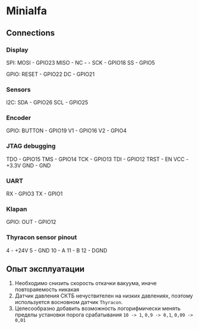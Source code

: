 # Minialfa

## Connections

### Display
SPI:
MOSI - GPIO23
MISO - NC - -
SCK - GPIO18
SS - GPIO5

GPIO:
RESET - GPIO22
DC - GPIO21

### Sensors
I2C:
SDA - GPIO26
SCL - GPIO25

### Encoder
GPIO:
BUTTON - GPIO19
V1 - GPIO16
V2 - GPIO4

### JTAG debugging
TDO - GPIO15
TMS - GPIO14
TCK - GPIO13
TDI - GPIO12
TRST - EN
VCC - +3.3V
GND - GND

### UART
RX - GPIO3
TX - GPIO1

### Klapan
GPIO:
OUT - GPIO12

### Thyracon sensor pinout
4 - +24V
5 - GND
10 - A
11 - B
12 - DGND

## Опыт эксплуатации
1. Необходимо снизить скорость откачки вакуума, иначе повтораяемость никакая
2. Датчик давления СКТБ нечуствителен на низких давлениях, поэтому используется восновном датчик `Thyracon`.
3. Целесообразно добавить возможность логорифмически менять пределы установки порога срабатывания `10 -> 1`, `0,9 -> 0,1`, `0,09 -> 0,01`
